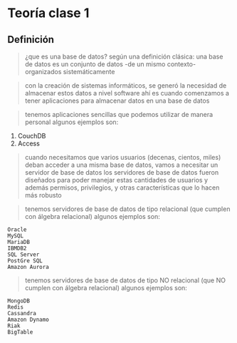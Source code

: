 # Teoría clase 1
## Definición

> ¿que es una base de datos?
> según una definición clásica: una base de datos es un conjunto de datos -de un mismo contexto- organizados sistemáticamente

> con la creación de sistemas informáticos, se generó la necesidad de almacenar estos datos a nivel software
> ahí es cuando comenzamos a tener aplicaciones para almacenar datos en una base de datos

> tenemos aplicaciones sencillas que podemos utilizar de manera personal
> algunos ejemplos son: 

1. CouchDB
2. Access

> cuando necesitamos que varios usuarios (decenas, cientos, miles) deban acceder a una misma base de datos, vamos a necesitar un servidor de base de datos
> los servidores de base de datos fueron diseñados para poder manejar estas cantidades de usuarios y además permisos, privilegios, y otras características que lo hacen más robusto

> tenemos servidores de base de datos de tipo relacional (que cumplen con álgebra relacional) 
> algunos ejemplos son: 
 
    Oracle  
    MySQL  
    MariaDB  
    IBMDB2  
    SQL Server  
    PostGre SQL  
    Amazon Aurora  

> tenemos servidores de base de datos de tipo NO relacional (que NO cumplen con álgebra relacional) 
> algunos ejemplos son: 

    MongoDB  
    Redis  
    Cassandra  
    Amazon Dynamo  
    Riak  
    BigTable  

